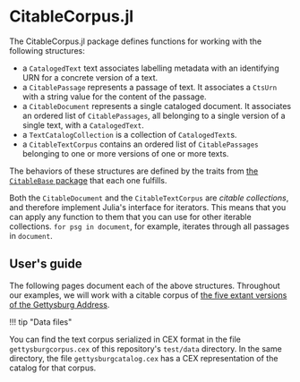 # CitableCorpus.jl

The CitableCorpus.jl package defines functions for working with the following structures:

- a `CatalogedText` text associates labelling metadata with an identifying URN for a concrete version of a text.
- a `CitablePassage` represents a passage of text.  It associates a `CtsUrn` with a string value for the content of the passage.
- a `CitableDocument` represents a single cataloged document. It associates an ordered list of `CitablePassages`, all belonging to a single version of a single text, with a `CatalogedText`.
- a `TextCatalogCollection` is a collection of `CatalogedText`s.
- a `CitableTextCorpus` contains an ordered list of `CitablePassages` belonging to one or more versions of one or more texts.




The behaviors of these structures are defined by the traits from [the `CitableBase` package](https://cite-architecture.github.io/CitableBase.jl/stable/) that each one fulfills.


Both the `CitableDocument` and the `CitableTextCorpus` are *citable collections*, and therefore  implement Julia's interface for iterators. This means that you can apply any function to them that you can use for other iterable collections.  `for psg in document`, for example, iterates through all passages in `document`.



## User's guide 

The following pages document each of the above structures. Throughout our examples, we will work with a citable corpus of [the five extant versions of the Gettysburg Address](http://www.abrahamlincolnonline.org/lincoln/speeches/gettysburg.htm). 

!!! tip "Data files"

   You can find the text corpus serialized in CEX format in the file `gettysburgcorpus.cex` of this repository's `test/data` directory. In the same directory, the file `gettysburgcatalog.cex` has a CEX representation of the catalog for that corpus.
